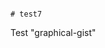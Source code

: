                                                                                                                                                                                                                                                                                                                                                                                                                                                                                                                                               # test7
Test "graphical-gist"